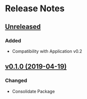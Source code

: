 # Release Notes

## [Unreleased](https://github.com/ixocreate/filter-package/compare/0.1.0...develop)
### Added
- Compatibility with Application v0.2

## [v0.1.0 (2019-04-19)](https://github.com/ixocreate/filter-package/compare/master...0.1.0)
### Changed
- Consolidate Package
